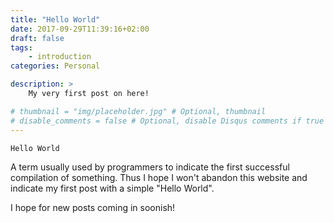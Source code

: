 ```yaml
---
title: "Hello World"
date: 2017-09-29T11:39:16+02:00
draft: false
tags:
    - introduction
categories: Personal

description: >
    My very first post on here!

# thumbnail = "img/placeholder.jpg" # Optional, thumbnail
# disable_comments = false # Optional, disable Disqus comments if true
---
```


`Hello World`

A term usually used by programmers to indicate the first successful compilation of something. Thus I hope I won't abandon this website and indicate
my first post with a simple "Hello World".

I hope for new posts coming in soonish!
